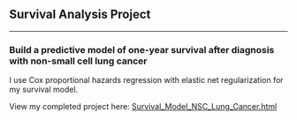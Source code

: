## Survival Analysis Project

---

### Build a predictive model of one-year survival after diagnosis with non-small cell lung cancer

I use Cox proportional hazards regression with elastic net regularization for my survival model.

View my completed project here: [Survival_Model_NSC_Lung_Cancer.html](https://htmlpreview.github.io/?https://raw.githubusercontent.com/joe-aquino/survival_analysis/master/Survival_Model_NSC_Lung_Cancer.html)
